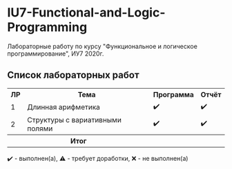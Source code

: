 # IU7-Functional-and-Logic-Programming
Лабораторные работу по курсу "Функциональное и логическое программирование", ИУ7 2020г.

## Список лабораторных работ

<table>
   <tr>
    <th>ЛР</th>
    <th>Тема</th>
    <th>Программа</th>
    <th>Отчёт</th>
   </tr>
   <tr>
    <td>1</td>
    <td>Длинная арифметика</th>
    <td>✔️</th>
    <td>✔️</th>
   </tr>
   <tr>
    <td>2</td>
    <td>Структуры с вариативными полями</th>
    <td>✔️</th>
    <td>✔️</th>
   </tr>
   <tr>
    <th colspan = "2">Итог</th>
    <th colspan = "2"></th>
   </tr>
</table>

✔️ - выполнен(а), ⚠️ - требует доработки, ❌ - не выполнен(а)
